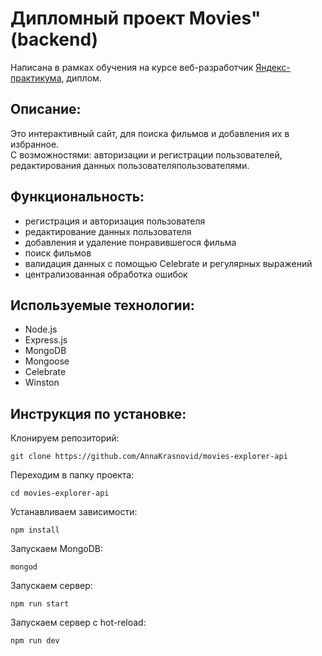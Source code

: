 # Дипломный проект Movies" (backend)
Написана в рамках обучения на курсе веб-разработчик [Яндекс-практикума](https://practicum.yandex.ru/profile/web/), диплом.

## Описание:
Это  интерактивный сайт, для поиска фильмов и добавления их в избранное.   
C возможностями: авторизации и регистрации пользователей, редактирования данных пользователяпользователями.

## Функциональность:
* регистрация и авторизация пользователя
* редактирование данных пользователя
* добавления и удаление понравившегося фильма
* поиск фильмов
* валидация данных с помощью Celebrate и регулярных выражений
* централизованная обработка ошибок

## Используемые технологии: 
* Node.js
* Express.js
* MongoDB
* Mongoose
* Celebrate
* Winston 

## Инструкция по установке:
Клонируем репозиторий:  
```
git clone https://github.com/AnnaKrasnovid/movies-explorer-api
```  
Переходим в папку проекта:  
```
cd movies-explorer-api
```  
Устанавливаем зависимости:  
```
npm install
```  
Запускаем MongoDB:  
```
mongod
```   
Запускаем сервер:  
```
npm run start
```  
Запускаем сервер с hot-reload:  
```
npm run dev
```  
